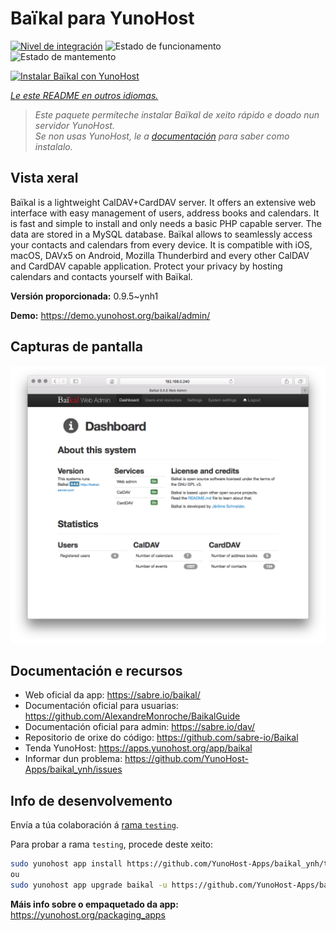 <!--
NOTA: Este README foi creado automáticamente por <https://github.com/YunoHost/apps/tree/master/tools/readme_generator>
NON debe editarse manualmente.
-->

# Baïkal para YunoHost

[![Nivel de integración](https://dash.yunohost.org/integration/baikal.svg)](https://dash.yunohost.org/appci/app/baikal) ![Estado de funcionamento](https://ci-apps.yunohost.org/ci/badges/baikal.status.svg) ![Estado de mantemento](https://ci-apps.yunohost.org/ci/badges/baikal.maintain.svg)

[![Instalar Baïkal con YunoHost](https://install-app.yunohost.org/install-with-yunohost.svg)](https://install-app.yunohost.org/?app=baikal)

*[Le este README en outros idiomas.](./ALL_README.md)*

> *Este paquete permíteche instalar Baïkal de xeito rápido e doado nun servidor YunoHost.*  
> *Se non usas YunoHost, le a [documentación](https://yunohost.org/install) para saber como instalalo.*

## Vista xeral

Baïkal is a lightweight CalDAV+CardDAV server. It offers an extensive web interface with easy management of users, address books and calendars. It is fast and simple to install and only needs a basic PHP capable server. The data are stored in a MySQL database. Baïkal allows to seamlessly access your contacts and calendars from every device. It is compatible with iOS, macOS, DAVx5 on Android, Mozilla Thunderbird and every other CalDAV and CardDAV capable application. Protect your privacy by hosting calendars and contacts yourself with Baïkal.

**Versión proporcionada:** 0.9.5~ynh1

**Demo:** <https://demo.yunohost.org/baikal/admin/>

## Capturas de pantalla

![Captura de pantalla de Baïkal](./doc/screenshots/baikal-in-use.png)

## Documentación e recursos

- Web oficial da app: <https://sabre.io/baikal/>
- Documentación oficial para usuarias: <https://github.com/AlexandreMonroche/BaikalGuide>
- Documentación oficial para admin: <https://sabre.io/dav/>
- Repositorio de orixe do código: <https://github.com/sabre-io/Baikal>
- Tenda YunoHost: <https://apps.yunohost.org/app/baikal>
- Informar dun problema: <https://github.com/YunoHost-Apps/baikal_ynh/issues>

## Info de desenvolvemento

Envía a túa colaboración á [rama `testing`](https://github.com/YunoHost-Apps/baikal_ynh/tree/testing).

Para probar a rama `testing`, procede deste xeito:

```bash
sudo yunohost app install https://github.com/YunoHost-Apps/baikal_ynh/tree/testing --debug
ou
sudo yunohost app upgrade baikal -u https://github.com/YunoHost-Apps/baikal_ynh/tree/testing --debug
```

**Máis info sobre o empaquetado da app:** <https://yunohost.org/packaging_apps>
